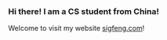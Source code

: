 ### Hi there! I am a CS student from China!

Welcome to visit my website [sigfeng.com](https://sigfeng.com)!

